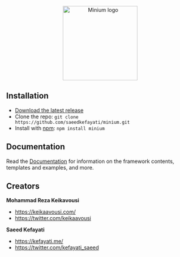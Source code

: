 <p align="center">
  <a href="https://saeedkefayati.github.io/minium/">
    <img src="https://github.com/saeedkefayati/minium/blob/master/images/logo.png" alt="Minium logo" width="200" height="200">
  </a>
</p>

## Installation
- [Download the latest release](https://github.com/saeedkefayati/minium/archive/master.zip)
- Clone the repo: `git clone https://github.com/saeedkefayati/minium.git`
- Install with [npm](https://www.npmjs.com/): `npm install minium`


## Documentation
Read the [Documentation](https://saeedkefayati.github.io/minium/) for information on the framework contents, templates and examples, and more.


## Creators

**Mohammad Reza Keikavousi**

- <https://keikaavousi.com/>
- <https://twitter.com/keikaavousi>

**Saeed Kefayati**

- <https://kefayati.me/>
- <https://twitter.com/kefayati_saeed>
